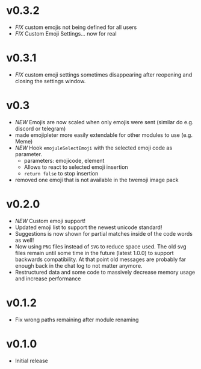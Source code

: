# v0.3.2

- *FIX* custom emojis not being defined for all users
- *FIX* Custom Emoji Settings... now for real

# v0.3.1

- *FIX* custom emoji settings sometimes disappearing after reopening and closing the settings window.

# v0.3

- *NEW* Emojis are now scaled when only emojis were sent (similar do e.g. discord or telegram)
- made emojipleter more easily extendable for other modules to use (e.g. Meme)
- *NEW* Hook ``emojuleSelectEmoji`` with the selected emoji code as parameter.
  - parameters: emojicode, element
  - Allows to react to selected emoji insertion
  - ``return false`` to stop insertion
- removed one emoji that is not available in the twemoji image pack

# v0.2.0

- *NEW* Custom emoji support!
- Updated emoji list to support the newest unicode standard!
- Suggestions is now shown for partial matches inside of the code words as well!
- Now using ``PNG`` files instead of ``SVG`` to reduce space used. The old svg files remain until some time in the future (latest 1.0.0) to support backwards compatibility. At that point old messages are probably far enough back in the chat log to not matter anymore.
- Restructured data and some code to massively decrease memory usage and increase performance

# v0.1.2

- Fix wrong paths remaining after module renaming

# v0.1.0

* Initial release